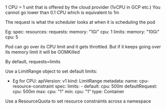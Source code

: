 1 CPU = 1 unit that is offered by the cloud provider (1vCPU in GCP etc.)
You cannot go lower than 0.1 CPU which is equivalent to 1m

The request is what the scheduler looks at when it is scheduling the pod

Eg:
    spec:
      resources:
        requests:
          memory: "1Gi"
          cpu: 1
        limits:
          memory: "10Gi"
          cpu: 5

Pod can go over its CPU limit and it gets throttled. But if it keeps going over its memory limit it will be OOMKilled

By default, requests=limits

Use a LimitRange object to set default limits:
- Eg for CPU:
    apiVersion: v1
    kind: LimitRange
    metadata:
      name: cpu-resource-constraint
    spec:
      limits:
      - default:
          cpu: 500m
        defaultRequest:
          cpu: 500m
        max:
          cpu: "1"
        min:
          cpu: "1"
        type: Container

Use a ResourceQuota to set resource constraints across a namespace
